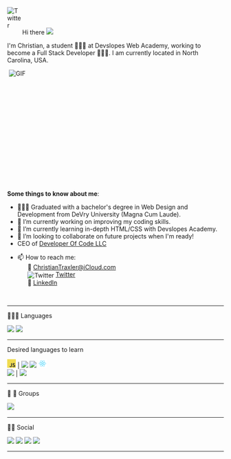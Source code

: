 <a href="https://mobile.twitter.com/DeveloperOfCode">
  <img align="left" alt="Twitter" width="35px"  src="https://github.com/devgossips/devgossips/blob/main/twitter-48.png?raw=true" />
</a>
<br><br>

Hi there <img src="https://media.giphy.com/media/hvRJCLFzcasrR4ia7z/giphy.gif" width="25px">
<!--
**ChristianTraxler/ChristianTraxler** is a ✨ _special_ ✨ repository because its `README.md` (this file) appears on your GitHub profile.

Here are some ideas to get you started:
-->
I'm Christian, a student 👨🏻‍🎓 at Devslopes Web Academy, working to become a Full Stack Developer 👨🏻‍💻. I am currently located in North Carolina, USA.
<br>

<img align="right" alt="GIF" src="https://github.com/abhisheknaiidu/abhisheknaiidu/blob/master/code.gif?raw=true" width="500" height="280" />

**Some things to know about me**:
- 👨🏻‍🎓 Graduated with a bachelor's degree in Web Design and Development from DeVry University (Magna Cum Laude).
- 🔭 I’m currently working on improving my coding skills.
- 🌱 I’m currently learning in-depth HTML/CSS with Devslopes Academy.
- 👯 I’m looking to collaborate on future projects when I'm ready!
- CEO of [Developer Of Code LLC](https://developerofcode.com/#home)
<!-- - 🤔 I’m looking for help with ...
- 💬 Ask me about ... -->
- 📫 How to reach me: <br>
&nbsp; &nbsp; &nbsp;   📧 ChristianTraxler@iCloud.com <br>
&nbsp; &nbsp; &nbsp;  <img align="center" alt="Twitter" width="20px"  src="https://github.com/devgossips/devgossips/blob/main/twitter-48.png?raw=true" /> [Twitter](https://twitter.com/DeveloperOfCode) <br>
&nbsp; &nbsp; &nbsp; 👔 [LinkedIn](https://www.linkedin.com/in/christiantraxler5287/)
<!-- - 😄 Pronouns: ...
- ⚡ Fun fact: ... -->

<br>

<!-- <img align="right" alt="GIF" src="https://github.com/abhisheknaiidu/abhisheknaiidu/blob/master/code.gif?raw=true" width="500" height="280" /> -->

<!-- ![IMG_8813](https://user-images.githubusercontent.com/19829304/136596486-572289d7-ed7e-429e-b33c-56642330d46c.GIF) -->

---

👨🏻‍💻 Languages

<code><img height="50" src="https://cdn.jsdelivr.net/gh/devicons/devicon/icons/html5/html5-original-wordmark.svg" /></code> <code><img height="30" src="https://cdn.jsdelivr.net/gh/devicons/devicon/icons/css3/css3-original-wordmark.svg" /></code> <!-- <code><img height="30" src="https://raw.githubusercontent.com/github/explore/80688e429a7d4ef2fca1e82350fe8e3517d3494d/topics/javascript/javascript.png"></code> -->

---

Desired languages to learn

<code><img height="20" src="https://raw.githubusercontent.com/github/explore/80688e429a7d4ef2fca1e82350fe8e3517d3494d/topics/javascript/javascript.png"></code> | <code><img height="30" src="https://cdn.jsdelivr.net/gh/devicons/devicon/icons/mongodb/mongodb-original-wordmark.svg" /></code> <code><img height="20" src="https://cdn.jsdelivr.net/gh/devicons/devicon/icons/express/express-original-wordmark.svg" /></code> <code><img height="20" src="https://raw.githubusercontent.com/github/explore/80688e429a7d4ef2fca1e82350fe8e3517d3494d/topics/react/react.png"></code> <code> <img height="30" src="https://cdn.jsdelivr.net/gh/devicons/devicon/icons/nodejs/nodejs-original-wordmark.svg" /></code> | <code><img height="20" src="https://cdn.jsdelivr.net/gh/devicons/devicon/icons/swift/swift-original.svg" /></code> <!-- <br> &nbsp; &nbsp; &nbsp; &nbsp; &nbsp; &nbsp; &nbsp; &nbsp; &nbsp; &nbsp; &nbsp; (MERN) -->

---

:fist_right: :fist_left: Groups 
<br>

<img src="https://img.shields.io/badge/Discord-7289DA?style=for-the-badge&logo=discord&logoColor=white" />

---

:man::woman: Social
<br>

<img src="https://img.shields.io/badge/LinkedIn-0077B5?style=for-the-badge&logo=linkedin&logoColor=white" /> <img src="https://img.shields.io/badge/GitHub-100000?style=for-the-badge&logo=github&logoColor=white" /> <img src="https://img.shields.io/badge/Codepen-000000?style=for-the-badge&logo=codepen&logoColor=white" /> <img src="https://img.shields.io/badge/-Sololearn-3a464b?style=for-the-badge&logo=Sololearn&logoColor=white" />

---



<!-- <img src="{BadgeURLHere}" /> -->

